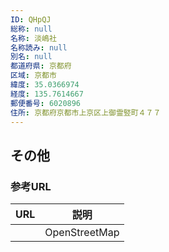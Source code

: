 ```yaml
---
ID: QHpQJ
総称: null
名称: 淡嶋社
名称読み: null
別名: null
都道府県: 京都府
区域: 京都市
緯度: 35.0366974
経度: 135.7614667
郵便番号: 6020896
住所: 京都府京都市上京区上御霊竪町４７７
---
```


## その他

### 参考URL

| URL | 説明          |
| --- | ------------- |
|     | OpenStreetMap |
